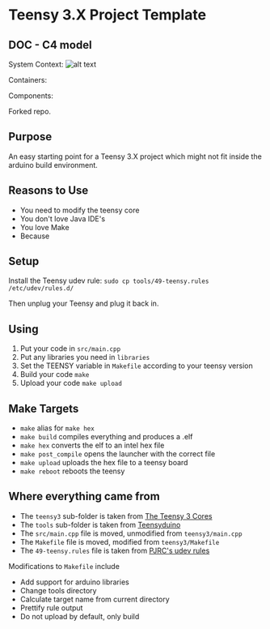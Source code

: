 Teensy 3.X Project Template
===========================

DOC - C4 model
-------

System Context:
![alt text](http://www.plantuml.com/plantuml/png/NP5DRnD138Rl-ojCJgcK3z9IMd5g26seIDke2U8OJNQSxD3vM8qzILU8_uw7ZLXW3Yll-F7hUUqROXKvELkyCRwqIIDKp3Lz68-ZEexsXgkqJOIn39xHywWCRbnRvNFDa5XRintFtWsN-UhhmsBi5356kThCf48PZt5KP_s23Lk4LIDv1pc9hmpQg7rK3dOXmigh5uIvSWXr3D-nvA9OOgJW-xNeDnW7q6k3daI_GVJoG3BIj7TM5AtuvcD8NglOzCk9SAtilfCL57uK8AVb-xH6zDG8smPmCJhF7QPH9-C3M2C2q-S74ECiBtNIwv_okxNGyeLL6KKXrqv6ro0JhM1oVlqwUVyMYA-kBYvXsy1H7P0g5V4_cI_OR8EAMgebh9NEEhD471oyd79mb8t09R0gUKZoKrP8uCGmemOEsUB1Q8HK3q27en-0nHqF89fznQ2y1XGqIkkVXPndjDrm_tv17P48AJScWOKx-UnM4HBNYQaTBRNEJsGdrCqMBPOSJQaiaDbxPRCziM4E23OSJwL_-DDKTPGy0UyuuwlblN2owCzFtpPtYwVf-lvnlbdSpcyVF_NFYXlqEZdx2m00)

Containers:

Components:



Forked repo.

Purpose
-------

An easy starting point for a Teensy 3.X project which might not fit inside the
arduino build environment.


Reasons to Use
--------------

- You need to modify the teensy core
- You don't love Java IDE's
- You love Make
- Because


Setup
-----

Install the Teensy udev rule: `sudo cp tools/49-teensy.rules /etc/udev/rules.d/`

Then unplug your Teensy and plug it back in.


Using
-----

1. Put your code in `src/main.cpp`
2. Put any libraries you need in `libraries`
3. Set the TEENSY variable in `Makefile` according to your teensy version
4. Build your code ```make```
5. Upload your code ```make upload```


Make Targets
------------

- `make` alias for `make hex`
- `make build` compiles everything and produces a .elf
- `make hex` converts the elf to an intel hex file
- `make post_compile` opens the launcher with the correct file
- `make upload` uploads the hex file to a teensy board
- `make reboot` reboots the teensy


Where everything came from
--------------------------

- The `teensy3` sub-folder is taken from [The Teensy 3 Cores](https://github.com/PaulStoffregen/cores/tree/master/teensy3)
- The `tools` sub-folder is taken from [Teensyduino](http://www.pjrc.com/teensy/td_download.html)
- The `src/main.cpp` file is moved, unmodified from `teensy3/main.cpp`
- The `Makefile` file is moved, modified from `teensy3/Makefile`
- The `49-teensy.rules` file is taken from [PJRC's udev rules](http://www.pjrc.com/teensy/49-teensy.rules)

Modifications to `Makefile` include
- Add support for arduino libraries
- Change tools directory
- Calculate target name from current directory
- Prettify rule output
- Do not upload by default, only build
